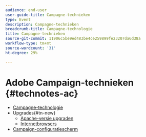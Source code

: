 ```yaml
---
audience: end-user
user-guide-title: Campagne-technieken
type: Event
description: Campagne-technieken
breadcrumb-title: Campagne-technologie
title: Campagne-technieken
source-git-commit: 11906c5be9ed483be4ce259899fe23207da6d38a
workflow-type: tm+mt
source-wordcount: '31'
ht-degree: 29%

---
```



# Adobe Campaign-technieken {#technotes-ac}

+ [Campagne-technologie](technotes-home.md)
+ Upgrades{#tn-new}
   + [Apache-versie upgraden](upgrades/apache.md)
   + [Internetbrowsers](upgrades/browsers.md)
+ [Campaign-configuratiescherm](https://experienceleague.adobe.com/docs/control-panel/using/control-panel-home.html?lang=nl)
